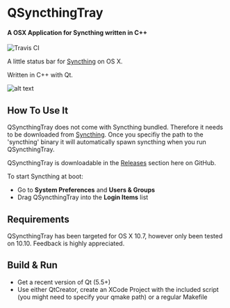 QSyncthingTray
=============
#### A OSX Application for Syncthing written in C++

![Travis CI](https://travis-ci.org/sieren/QSyncthingTray.svg?branch=master "Travis CI
Status")


A little status bar for [Syncthing](http://syncthing.net/) on OS X.

Written in C++ with Qt.

![alt text](https://raw.githubusercontent.com/sieren/QSyncthingTray/master/media/qsyncthingtray.png "Logo Title Text 1")

## How To Use It
QSyncthingTray does not come with Syncthing bundled. Therefore it needs to be downloaded from [Syncthing](http://syncthing.net/).
Once you specifiy the path to the 'syncthing' binary it will automatically spawn syncthing when you run QSyncthingTray.

QSyncthingTray is downloadable in the [Releases](https://github.com/sieren/QSyncthingTray/releases) section here on GitHub.

To start Syncthing at boot:

+ Go to **System Preferences** and **Users & Groups**
+ Drag QSyncthingTray into the **Login Items** list

## Requirements
QSyncthingTray has been targeted for OS X 10.7, however only been tested on 10.10. Feedback is highly appreciated.

## Build & Run
+ Get a recent version of Qt (5.5+)
+ Use either QtCreator, create an XCode Project with the included script (you might need to specify your qmake path) or a regular Makefile
